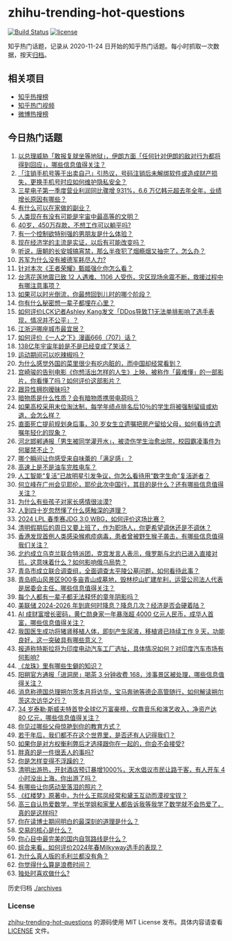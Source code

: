 # zhihu-trending-hot-questions

[![Build Status](https://github.com/justjavac/zhihu-trending-hot-questions/workflows/ci/badge.svg?branch=master)](https://github.com/justjavac/zhihu-trending-hot-questions/actions)
[![license](https://img.shields.io/github/license/justjavac/zhihu-trending-hot-questions)](https://github.com/justjavac/zhihu-trending-hot-questions/blob/master/LICENSE)

知乎热门话题，记录从 2020-11-24
日开始的知乎热门话题。每小时抓取一次数据，按天[归档](./archives)。

## 相关项目

- [知乎热搜榜](https://github.com/justjavac/zhihu-trending-top-search)
- [知乎热门视频](https://github.com/justjavac/zhihu-trending-hot-video)
- [微博热搜榜](https://github.com/justjavac/weibo-trending-hot-search)

## 今日热门话题

<!-- BEGIN -->
<!-- 最后更新时间 Sat Apr 06 2024 06:17:33 GMT+0800 (China Standard Time) -->

1. [以总理威胁「敢报复就坐等地狱」，伊朗方面「任何针对伊朗的敌对行为都将得到回应」，哪些信息值得关注？](https://www.zhihu.com/question/651823200)
1. [「注销手机号等于出卖自己」引热议，号码注销后未解绑软件或造成财产损失，更换手机号时应如何维护隐私安全？](https://www.zhihu.com/question/651809525)
1. [三星电子第一季度营业利润同比骤增 931%，6.6 万亿韩元超去年全年，业绩增长原因有哪些？](https://www.zhihu.com/question/651753860)
1. [有什么可以在家做的副业？](https://www.zhihu.com/question/413534890)
1. [人类现在有没有可能是宇宙中最高等的文明？](https://www.zhihu.com/question/275244312)
1. [40岁，450万存款，不想工作可以躺平吗?](https://www.zhihu.com/question/651411791)
1. [有一个控制欲特别强的男朋友是什么体验？](https://www.zhihu.com/question/403693757)
1. [现在经济学的主流是实证，以后有可能改变吗？](https://www.zhihu.com/question/522398586)
1. [听说，唐朝的长安城搞宵禁，那么半夜犯了烟瘾烟又抽完了，怎么办？](https://www.zhihu.com/question/651044930)
1. [苏军为什么没有被德军耗尽人力?](https://www.zhihu.com/question/651666528)
1. [针对本次《王者荣耀》甄姬强化你怎么看？](https://www.zhihu.com/question/634631468)
1. [台湾花莲地震已致 12 人遇难、1106 人受伤，灾区现场余震不断，救援过程中有哪注意事项？](https://www.zhihu.com/question/651774896)
1. [如果可以时光倒流，你最想回到儿时的哪个阶段？](https://www.zhihu.com/question/651766400)
1. [你有什么秘密想一辈子都埋在心里？](https://www.zhihu.com/question/308692374)
1. [如何评价LCK记者Ashley Kang发文「DDos导致T1无法单排影响了选手表现，情况并不公平」？](https://www.zhihu.com/question/651771731)
1. [江浙沪哪座城市最宜居？](https://www.zhihu.com/question/629414196)
1. [如何评价《一人之下》漫画666（707）话？](https://www.zhihu.com/question/651687535)
1. [138亿年宇宙年龄是不是已经变成了笑话？](https://www.zhihu.com/question/647299271)
1. [运动期间可以吃辣椒吗？](https://www.zhihu.com/question/651830981)
1. [为什么感觉外国的菜里很少有吃内脏的，而中国却经常看到？](https://www.zhihu.com/question/643098546)
1. [宫崎骏的告别电影《你想活出怎样的人生》上映，被称作「最难懂」的一部影片，你看懂了吗？如何评价这部影片？](https://www.zhihu.com/question/651803867)
1. [跟异性拥抱暧昧吗?](https://www.zhihu.com/question/650791492)
1. [暗物质是什么性质？会有暗物质携带电荷吗？](https://www.zhihu.com/question/642625290)
1. [如果高校采用末位淘汰制，每学年绩点排名后10％的学生将被强制留级或劝退，会怎么样？](https://www.zhihu.com/question/651128258)
1. [直面死亡提前规划身后事，30 岁女生立遗嘱把房产留给父母，如何看待立遗嘱年轻化的现象？](https://www.zhihu.com/question/651674284)
1. [河北邯郸通报「男生被同学灌开水」，被烫伤学生治愈出院，校园霸凌事件为何屡禁不止？](https://www.zhihu.com/question/651793668)
1. [哪个瞬间让你感受来自味蕾的「满足感」？](https://www.zhihu.com/question/642018108)
1. [高速上是不是油车完胜电车？](https://www.zhihu.com/question/612068284)
1. [人工智能“复活”已故明星引发争议，你怎么看待用“数字生命”复活逝者？](https://www.zhihu.com/question/651823067)
1. [何立峰在广州会见耶伦，耶伦此次中国行，其目的是什么？还有哪些信息值得关注？](https://www.zhihu.com/question/651803409)
1. [为什么有些孩子对家长感情很淡漠?](https://www.zhihu.com/question/651852834)
1. [人到四十岁忽然懂了什么感触深的道理？](https://www.zhihu.com/question/639410716)
1. [2024 LPL 春季赛JDG 3:0 WBG，如何评价这场比赛？](https://www.zhihu.com/question/651805906)
1. [清明假期后的周日又要上班了，作为职场人，你更希望调休还是不调休？](https://www.zhihu.com/question/651208000)
1. [香港发现首例人类感染猴疱疹病毒，患者曾被野生猴子袭击，有哪些信息值得我们关注？](https://www.zhihu.com/question/651816648)
1. [北约成立乌克兰联合特派团，克宫发言人表示，俄罗斯与北约已进入直接对抗，这意味着什么？如何影响俄乌局势？](https://www.zhihu.com/question/651745417)
1. [青岛市成立联合调查组，全面调查太平陵公墓问题，如何看待此事？](https://www.zhihu.com/question/651746331)
1. [青岛崂山风景区900多亩青山成墓地，毁林挖山扩建牟利，运营公司法人代表是居委会主任，哪些信息值得关注？](https://www.zhihu.com/question/651719174)
1. [每个人都有一辈子都无法释怀的童年阴影吗？](https://www.zhihu.com/question/651764287)
1. [美联储 2024-2026 年到底何时降息？降息几次？经济是否会硬着陆？](https://www.zhihu.com/question/649491848)
1. [AI 成财富增长密码，黄仁勋身家一年暴涨超 4000 亿元人民币，成华人首富，哪些信息值得关注？](https://www.zhihu.com/question/651719144)
1. [我国医生成功将猪肾移植人体，即刻产生尿液，移植肾已持续工作 9 天，功能良好，这一突破具有哪些意义？](https://www.zhihu.com/question/651719119)
1. [报道称特斯拉将为印度电动汽车工厂选址，具体情况如何？对印度汽车市场有何影响?](https://www.zhihu.com/question/651648214)
1. [《龙珠》里有哪些生僻的知识？](https://www.zhihu.com/question/361519849)
1. [阳朔官方通报「进洞房」喝茶 3 分钟收费 168，涉事景区被处理，哪些信息值得关注？](https://www.zhihu.com/question/651648193)
1. [消息称德国总理朔尔茨本月将访华，宝马奔驰等德企高管随行，如何解读朔尔茨这次访华之行？](https://www.zhihu.com/question/651754159)
1. [34 岁泰勒·斯威夫特首登全球亿万富豪榜，仅靠音乐和演艺收入，净资产达 80 亿元，哪些信息值得关注？](https://www.zhihu.com/question/651648178)
1. [你见过哪些父母惊艳到你的教育方式？](https://www.zhihu.com/question/264918610)
1. [若干年后，我们都不在这个世界里，是否还有人记得我们？](https://www.zhihu.com/question/651808392)
1. [如果你是对方权衡利弊后才选择跟你在一起的，你会不会接受?](https://www.zhihu.com/question/458794028)
1. [胖真的是一件很丢人的事吗?](https://www.zhihu.com/question/525944677)
1. [你是怎样变得不浮躁的？](https://www.zhihu.com/question/264122691)
1. [清明出游热，开封酒店预订暴增1000%，天水倡议市民让路于客，有人开车 4 小时没出上海，你出游了吗？](https://www.zhihu.com/question/651756478)
1. [有哪些让你感动至落泪的照片？](https://www.zhihu.com/question/61028170)
1. [《红楼梦》原著中，为什么王熙凤经常和黛玉互动而漠视宝钗？](https://www.zhihu.com/question/499765041)
1. [高三自认热爱数学，学长学姐和家里人都告诉我等我学了数学就不会热爱了，真的是这样吗?](https://www.zhihu.com/question/651248197)
1. [你在读博士期间明白的最深刻的道理是什么？](https://www.zhihu.com/question/33336270)
1. [交易的核心是什么？](https://www.zhihu.com/question/556318718)
1. [你心目中最完美的国内自驾路线是什么？](https://www.zhihu.com/question/640078900)
1. [综合来看，如何评价2024年春Milkyway选手的表现？](https://www.zhihu.com/question/651726412)
1. [为什么真人版的毛利兰都没有角？](https://www.zhihu.com/question/286452082)
1. [你觉得什么算是浪费时间？](https://www.zhihu.com/question/648282070)
1. [独处时喜欢做什么?](https://www.zhihu.com/question/644813051)

<!-- END -->

历史归档 [./archives](./archives)

### License

[zhihu-trending-hot-questions](https://github.com/justjavac/zhihu-trending-hot-questions)
的源码使用 MIT License 发布。具体内容请查看 [LICENSE](./LICENSE) 文件。
